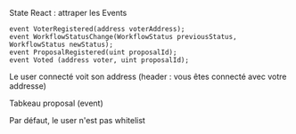 State React : attraper les Events

    event VoterRegistered(address voterAddress); 
    event WorkflowStatusChange(WorkflowStatus previousStatus, WorkflowStatus newStatus);
    event ProposalRegistered(uint proposalId);
    event Voted (address voter, uint proposalId);

Le user connecté voit son address (header : vous êtes connecté avec votre addresse)

Tabkeau proposal (event)

Par défaut, le user n'est pas whitelist